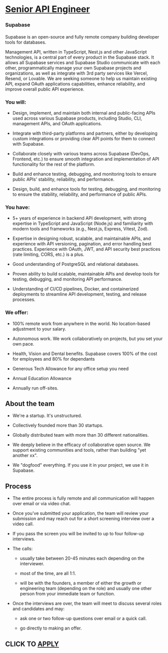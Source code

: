 # [Senior API Engineer](https://www.remotewlb.com/apply/senior-api-engineer)  
### Supabase  
####  

Supabase is an open-source and fully remote company building developer tools for databases.

Management API, written in TypeScript, Nest.js and other JavaScript technologies, is a central part of every product in the Supabase stack. It allows all Supabase services and Supabase Studio communicate with each other, programmatically manage your own Supabase projects and organizations, as well as integrate with 3rd party services like Vercel, Resend, or Lovable. We are seeking someone to help us maintain existing API, expand OAuth applications capabilities, enhance reliability, and improve overall public API experience.

### You will:

  * Design, implement, and maintain both internal and public-facing APIs used across various Supabase products, including Studio, CLI, management APIs, and OAuth applications.

  * Integrate with third-party platforms and partners, either by developing custom integrations or providing clear API points for them to connect with Supabase.

  * Collaborate closely with various teams across Supabase (DevOps, Frontend, etc.) to ensure smooth integration and implementation of API functionality for the rest of the platform.

  * Build and enhance testing, debugging, and monitoring tools to ensure public APIs' stability, reliability, and performance.

  * Design, build, and enhance tools for testing, debugging, and monitoring to ensure the stability, reliability, and performance of public APIs.

### You have:

  * 5+ years of experience in backend API development, with strong expertise in TypeScript and JavaScript (Node.js) and familiarity with modern tools and frameworks (e.g., Nest.js, Express, Vitest, Zod).

  * Expertise in designing robust, scalable, and maintainable APIs, and experience with API versioning, pagination, and error handling best practices. Experience with OAuth, JWT, and API security best practices (rate limiting, CORS, etc.) is a plus.

  * Good understanding of PostgreSQL and relational databases.

  * Proven ability to build scalable, maintainable APIs and develop tools for testing, debugging, and monitoring API performance.

  * Understanding of CI/CD pipelines, Docker, and containerized deployments to streamline API development, testing, and release processes.

### We offer:

  * 100% remote work from anywhere in the world. No location-based adjustment to your salary.

  * Autonomous work. We work collaboratively on projects, but you set your own pace.

  * Health, Vision and Dental benefits. Supabase covers 100% of the cost for employees and 80% for dependants

  * Generous Tech Allowance for any office setup you need

  * Annual Education Allowance

  * Annually run off-sites.

## About the team

  * We're a startup. It's unstructured.

  * Collectively founded more than 30 startups.

  * Globally distributed team with more than 30 different nationalities.

  * We deeply believe in the efficacy of collaborative open source. We support existing communities and tools, rather than building "yet another xx".

  * We "dogfood" everything. If you use it in your project, we use it in Supabase.

## Process

  * The entire process is fully remote and all communication will happen over email or via video chat.

  * Once you've submitted your application, the team will review your submission and may reach out for a short screening interview over a video call.

  * If you pass the screen you will be invited to up to four follow-up interviews. 

  * The calls:

    * usually take between 20-45 minutes each depending on the interviewer.

    * most of the time, are all 1:1.

    * will be with the founders, a member of either the growth or engineering team (depending on the role) and usually one other person from your immediate team or function.

  * Once the interviews are over, the team will meet to discuss several roles and candidates and may:

    * ask one or two follow-up questions over email or a quick call.

    * go directly to making an offer.

  
## CLICK TO [APPLY](https://www.remotewlb.com/apply/senior-api-engineer)

